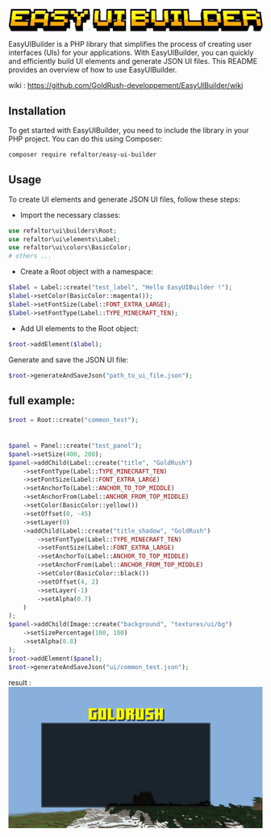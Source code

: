 ![logo](img/logo.png)


EasyUIBuilder is a PHP library that simplifies the process of creating user interfaces (UIs) for your applications. With EasyUIBuilder, you can quickly and efficiently build UI elements and generate JSON UI files. This README provides an overview of how to use EasyUIBuilder.

wiki : https://github.com/GoldRush-developpement/EasyUIBuilder/wiki

## Installation

To get started with EasyUIBuilder, you need to include the library in your PHP project. You can do this using Composer:

```bash
composer require refaltor/easy-ui-builder
```


## Usage
To create UI elements and generate JSON UI files, follow these steps:

- Import the necessary classes:
````PHP
use refaltor\ui\builders\Root;
use refaltor\ui\elements\Label;
use refaltor\ui\colors\BasicColor;
# others ...
````

- Create a Root object with a namespace:
````PHP
$label = Label::create("test_label", "Hello EasyUIBuilder !");
$label->setColor(BasicColor::magenta());
$label->setFontSize(Label::FONT_EXTRA_LARGE);
$label->setFontType(Label::TYPE_MINECRAFT_TEN);
````

- Add UI elements to the Root object:
````PHP
$root->addElement($label);
````

Generate and save the JSON UI file:
````PHP
$root->generateAndSaveJson("path_to_ui_file.json");
````



## full example:
`````PHP
$root = Root::create("common_test");


$panel = Panel::create("test_panel");
$panel->setSize(400, 200);
$panel->addChild(Label::create("title", "GoldRush")
    ->setFontType(Label::TYPE_MINECRAFT_TEN)
    ->setFontSize(Label::FONT_EXTRA_LARGE)
    ->setAnchorTo(Label::ANCHOR_TO_TOP_MIDDLE)
    ->setAnchorFrom(Label::ANCHOR_FROM_TOP_MIDDLE)
    ->setColor(BasicColor::yellow())
    ->setOffset(0, -45)
    ->setLayer(0)
    ->addChild(Label::create("title_shadow", "GoldRush")
        ->setFontType(Label::TYPE_MINECRAFT_TEN)
        ->setFontSize(Label::FONT_EXTRA_LARGE)
        ->setAnchorTo(Label::ANCHOR_TO_TOP_MIDDLE)
        ->setAnchorFrom(Label::ANCHOR_FROM_TOP_MIDDLE)
        ->setColor(BasicColor::black())
        ->setOffset(4, 2)
        ->setLayer(-1)
        ->setAlpha(0.7)
    )
);
$panel->addChild(Image::create("background", "textures/ui/bg")
    ->setSizePercentage(100, 100)
    ->setAlpha(0.8)
);
$root->addElement($panel);
$root->generateAndSaveJson("ui/common_test.json");
`````
result :
![example](img/img.png)
